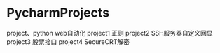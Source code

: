 # PycharmProjects
project、python web自动化
project1 正则
project2 SSH服务器自定义回显
project3 股票接口
project4 SecureCRT解密
